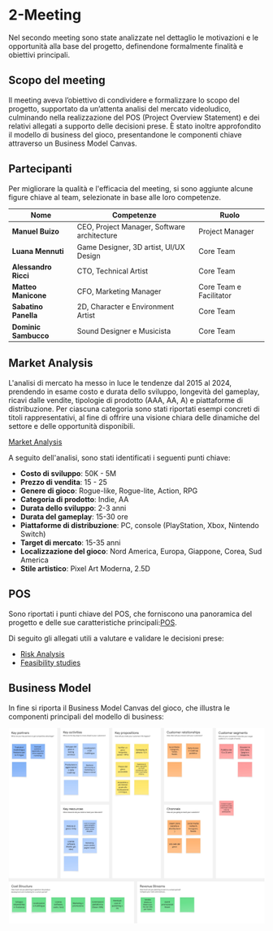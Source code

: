 # 2-Meeting

Nel secondo meeting sono state analizzate nel dettaglio le motivazioni e le
opportunità alla base del progetto, definendone formalmente finalità e
obiettivi principali.

## Scopo del meeting

Il meeting aveva l’obiettivo di condividere e formalizzare lo scopo del progetto,
supportato da un’attenta analisi del mercato videoludico, culminando nella
realizzazione del POS (Project Overview Statement) e dei relativi allegati a
supporto delle decisioni prese.
È stato inoltre approfondito il modello di business del gioco, presentandone le
componenti chiave attraverso un Business Model Canvas.

## Partecipanti

Per migliorare la qualità e l'efficacia del meeting, si sono aggiunte alcune
figure chiave al team, selezionate in base alle loro competenze.

| Nome                 | Competenze                                  | Ruolo                   |
|----------------------|---------------------------------------------|-------------------------|
| **Manuel Buizo**     | CEO, Project Manager, Software architecture | Project Manager         |
| **Luana Mennuti**    | Game Designer, 3D artist, UI/UX Design      | Core Team               |
| **Alessandro Ricci** | CTO, Technical Artist                       | Core Team               |
| **Matteo Manicone**  | CFO, Marketing Manager                      | Core Team e Facilitator |
| **Sabatino Panella** | 2D, Character e Environment Artist          | Core Team               |
| **Dominic Sambucco** | Sound Designer e Musicista                  | Core Team               |

## Market Analysis

L'analisi di mercato ha messo in luce le tendenze dal 2015 al 2024, prendendo
in esame costo e durata dello sviluppo, longevità del gameplay, ricavi dalle
vendite, tipologie di prodotto (AAA, AA, A) e piattaforme di distribuzione.
Per ciascuna categoria sono stati riportati esempi concreti di titoli
rappresentativi, al fine di offrire una visione chiara delle dinamiche del
settore e delle opportunità disponibili.

[Market Analysis](Market-Analysis.md)

A seguito dell'analisi, sono stati identificati i seguenti punti chiave:

- **Costo di sviluppo**: 50K - 5M
- **Prezzo di vendita**: 15 - 25
- **Genere di gioco**: Rogue-like, Rogue-lite, Action, RPG
- **Categoria di prodotto**: Indie, AA
- **Durata dello sviluppo**: 2-3 anni
- **Durata del gameplay**: 15-30 ore
- **Piattaforme di distribuzione**: PC, console (PlayStation, Xbox, Nintendo Switch)
- **Target di mercato**: 15-35 anni
- **Localizzazione del gioco**: Nord America, Europa, Giappone, Corea, Sud America
- **Stile artistico**: Pixel Art Moderna, 2.5D

## POS

Sono riportati i punti chiave del POS, che forniscono una panoramica
del progetto e delle sue caratteristiche principali:[POS](POS.md).

Di seguito gli allegati utili a valutare e validare le decisioni prese:

- [Risk Analysis](Risk-Analysis.md)
- [Feasibility studies](Feasibility-Studies.md)

## Business Model

In fine si riporta il Business Model Canvas del gioco, che illustra le
componenti principali del modello di business:

![Business Model Canvas](../../public/resources/business-model-canvas.jpg)
